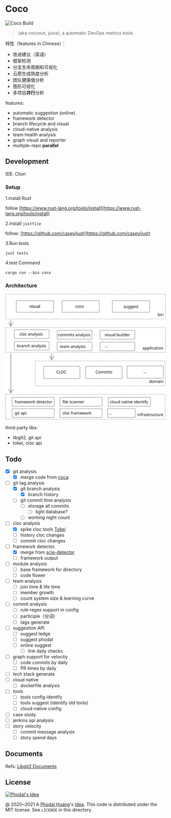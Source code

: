# Coco

![Coco Build](https://github.com/phodal/coco/workflows/Coco%20Build/badge.svg)

> (aka coconut, juice), a automatic DevOps metrics tools.

特性（features in Chinese）：

 - 改进建议（英语）
 - 框架检测
 - 分支生命周期和可视化
 - 云原生成熟度分析
 - 团队健康值分析
 - 图形可视化
 - 多项目**并行**分析

features:

 - automatic suggestion (online).
 - framework detector
 - branch lifecycle and visual
 - cloud-native analysis
 - team health analysis
 - graph visual and reporter
 - multiple-repo **parallel**

## Development

IDE: Clion

### Setup

1.install Rust

follow [https://www.rust-lang.org/tools/install](https://www.rust-lang.org/tools/install)

2.install `justfile`

follow: [https://github.com/casey/just](https://github.com/casey/just)

3.Run tests

```
just tests
```

4.test Command

```
cargo run --bin coco
```

### Architecture

![Architecture](docs/images/coco-architecture.svg)

third-party libs:

 - libgit2, git api
 - tokei, cloc api

## Todo

 - [x] git analysis
    - [x] merge code from [coca](https://github.com/phodal/coca/tree/master/pkg)
 - [ ] git tag analysis
    - [x] git branch analysis
       - [x] branch history
    - [ ] git commit time analysis
       - [ ] storage all commits
          - [ ] light database?
       - [ ] working night count
 - [ ] cloc analysis
    - [x] spike cloc tools [Tokei](https://github.com/XAMPPRocky/tokei)
    - [ ] history cloc changes
    - [ ] commit cloc changes
 - [ ] framework detector.
    - [x] merge from [scie-detector](https://github.com/datum-lang/scie/tree/master/scie-detector)
    - [ ] framework output
 - [ ] module analysis
    - [ ] base framework for directory
    - [ ] code flower
 - [ ] team analysis
    - [ ] join time & life time
    - [ ] member growth
    - [ ] count system size & learning curve
 - [ ] commit analysis
    - [ ] rule regex support in config
    - [ ] participle（分词）
    - [ ] tags generate
 - [ ] suggestion API
    - [ ] suggest ledge
    - [ ] suggest phodal
    - [ ] online suggest
       - [ ] link daily checkx
 - [ ] graph support for velocity
    - [ ] code commits by daily
    - [ ] PR times by daily
 - [ ] tech stack generate
 - [ ] cloud native
    - [ ] dockerfile analysis
 - [ ] tools
    - [ ] tools config identify
    - [ ] tools suggest (identify old tools)
    - [ ] cloud-native config
 - [ ] case study
 - [ ] jenkins api analysis
 - [ ] story velocity
    - [ ] commit message analysis
    - [ ] story spend days

## Documents

Refs: [Libgit2 Documents](https://github.com/libgit2/libgit2.github.com/blob/master/docs/guides/101-samples/index.md)

License
---

[![Phodal's Idea](http://brand.phodal.com/shields/idea-small.svg)](http://ideas.phodal.com/)

@ 2020~2021 A [Phodal Huang](https://www.phodal.com)'s [Idea](http://github.com/phodal/ideas).  This code is distributed under the MIT license. See `LICENSE` in this directory.
